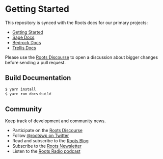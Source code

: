 # Getting Started

This repository is synced with the Roots docs for our primary projects:

- [Getting Started](https://roots.io/getting-started/docs/)
- [Sage Docs](https://roots.io/sage/docs/)
- [Bedrock Docs](https://roots.io/bedrock/docs/)
- [Trellis Docs](https://roots.io/trellis/docs/)

Please use the [Roots Discourse](https://discourse.roots.io/) to open a discussion about bigger changes before sending a pull request.

## Build Documentation

```sh
$ yarn install
$ yarn run docs:build
```

## Community

Keep track of development and community news.

- Participate on the [Roots Discourse](https://discourse.roots.io/)
- Follow [@rootswp on Twitter](https://twitter.com/rootswp)
- Read and subscribe to the [Roots Blog](https://roots.io/blog/)
- Subscribe to the [Roots Newsletter](https://roots.io/subscribe/)
- Listen to the [Roots Radio podcast](https://roots.io/podcast/)
